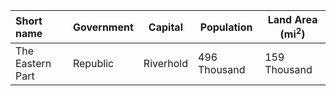 | Short name       | Government | Capital   | Population   | Land Area (mi$^2$) |
|:---------------- | ---------- | --------- | ------------ | ------------------ |
| The Eastern Part | Republic   | Riverhold | 496 Thousand | 159 Thousand       |
